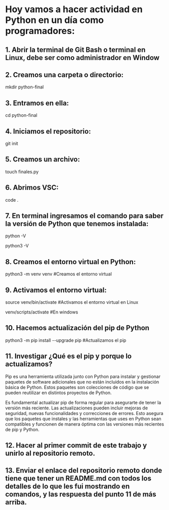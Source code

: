 # Hoy vamos a hacer actividad en Python en un día como programadores:

## 1. Abrir la terminal de Git Bash o terminal en Linux, debe ser como administrador en Window

## 2. Creamos una carpeta o directorio: 

mkdir python-final

## 3. Entramos en ella: 

cd python-final

## 4. Iniciamos el repositorio:

git init

## 5. Creamos un archivo:

touch finales.py

## 6. Abrimos VSC:

code .

## 7. En terminal ingresamos el comando para saber la versión de Python que tenemos instalada:

python -V

python3 -V

## 8. Creamos el entorno virtual en Python:

python3 -m venv venv #Creamos el entorno virtual

## 9. Activamos el entorno virtual:

source venv/bin/activate #Activamos el entorno virtual en Linux

venv/scripts/activate #En windows

## 10. Hacemos actualización del pip de Python

python3 -m pip install --upgrade pip #Actualizamos el pip

## 11. Investigar ¿Qué es el pip y porque lo actualizamos?

Pip es una herramienta utilizada junto con Python para instalar y gestionar paquetes de software adicionales que no están incluidos en la instalación básica de Python. Estos paquetes son colecciones de código que se pueden reutilizar en distintos proyectos de Python.

Es fundamental actualizar pip de forma regular para asegurarte de tener la versión más reciente. Las actualizaciones pueden incluir mejoras de seguridad, nuevas funcionalidades y correcciones de errores. Esto asegura que los paquetes que instales y las herramientas que uses en Python sean compatibles y funcionen de manera óptima con las versiones más recientes de pip y Python.

## 12. Hacer al primer commit de este trabajo y unirlo al repositorio remoto.

## 13. Enviar el enlace del repositorio remoto donde tiene que tener un README.md con todos los detalles de lo que les fui mostrando en comandos, y las respuesta del punto 11 de más arriba.